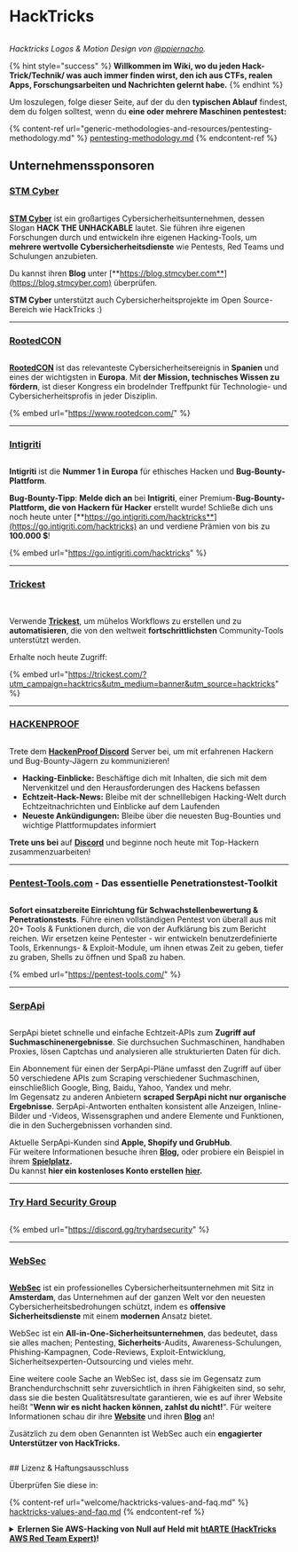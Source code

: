 # HackTricks

<figure><img src=".gitbook/assets/hacktricks.gif" alt=""><figcaption></figcaption></figure>

_Hacktricks Logos & Motion Design von_ [_@ppiernacho_](https://www.instagram.com/ppieranacho/)_._

{% hint style="success" %}
**Willkommen im Wiki, wo du jeden Hack-Trick/Technik/ was auch immer finden wirst, den ich aus CTFs, realen Apps, Forschungsarbeiten und Nachrichten gelernt habe.**
{% endhint %}

Um loszulegen, folge dieser Seite, auf der du den **typischen Ablauf** findest, dem du folgen solltest, wenn du **eine oder mehrere Maschinen pentestest:**

{% content-ref url="generic-methodologies-and-resources/pentesting-methodology.md" %}
[pentesting-methodology.md](generic-methodologies-and-resources/pentesting-methodology.md)
{% endcontent-ref %}

## Unternehmenssponsoren

### [STM Cyber](https://www.stmcyber.com)

<figure><img src=".gitbook/assets/stm (1).png" alt=""><figcaption></figcaption></figure>

[**STM Cyber**](https://www.stmcyber.com) ist ein großartiges Cybersicherheitsunternehmen, dessen Slogan **HACK THE UNHACKABLE** lautet. Sie führen ihre eigenen Forschungen durch und entwickeln ihre eigenen Hacking-Tools, um **mehrere wertvolle Cybersicherheitsdienste** wie Pentests, Red Teams und Schulungen anzubieten.

Du kannst ihren **Blog** unter [**https://blog.stmcyber.com**](https://blog.stmcyber.com) überprüfen.

**STM Cyber** unterstützt auch Cybersicherheitsprojekte im Open Source-Bereich wie HackTricks :)

***

### [RootedCON](https://www.rootedcon.com/)

<figure><img src=".gitbook/assets/image (42).png" alt=""><figcaption></figcaption></figure>

[**RootedCON**](https://www.rootedcon.com) ist das relevanteste Cybersicherheitsereignis in **Spanien** und eines der wichtigsten in **Europa**. Mit **der Mission, technisches Wissen zu fördern**, ist dieser Kongress ein brodelnder Treffpunkt für Technologie- und Cybersicherheitsprofis in jeder Disziplin.

{% embed url="https://www.rootedcon.com/" %}

***

### [Intigriti](https://www.intigriti.com)

<figure><img src=".gitbook/assets/image (44).png" alt=""><figcaption></figcaption></figure>

**Intigriti** ist die **Nummer 1 in Europa** für ethisches Hacken und **Bug-Bounty-Plattform**.

**Bug-Bounty-Tipp**: **Melde dich an** bei **Intigriti**, einer Premium-**Bug-Bounty-Plattform, die von Hackern für Hacker** erstellt wurde! Schließe dich uns noch heute unter [**https://go.intigriti.com/hacktricks**](https://go.intigriti.com/hacktricks) an und verdiene Prämien von bis zu **100.000 $**!

{% embed url="https://go.intigriti.com/hacktricks" %}

***

### [Trickest](https://trickest.com/?utm\_campaign=hacktrics\&utm\_medium=banner\&utm\_source=hacktricks)

<figure><img src=".gitbook/assets/image (45).png" alt=""><figcaption></figcaption></figure>

\
Verwende [**Trickest**](https://trickest.com/?utm\_campaign=hacktrics\&utm\_medium=banner\&utm\_source=hacktricks), um mühelos Workflows zu erstellen und zu **automatisieren**, die von den weltweit **fortschrittlichsten** Community-Tools unterstützt werden.

Erhalte noch heute Zugriff:

{% embed url="https://trickest.com/?utm_campaign=hacktrics&utm_medium=banner&utm_source=hacktricks" %}

***

### [HACKENPROOF](https://bit.ly/3xrrDrL)

<figure><img src=".gitbook/assets/image (47).png" alt=""><figcaption></figcaption></figure>

Trete dem [**HackenProof Discord**](https://discord.com/invite/N3FrSbmwdy) Server bei, um mit erfahrenen Hackern und Bug-Bounty-Jägern zu kommunizieren!

* **Hacking-Einblicke:** Beschäftige dich mit Inhalten, die sich mit dem Nervenkitzel und den Herausforderungen des Hackens befassen
* **Echtzeit-Hack-News:** Bleibe mit der schnelllebigen Hacking-Welt durch Echtzeitnachrichten und Einblicke auf dem Laufenden
* **Neueste Ankündigungen:** Bleibe über die neuesten Bug-Bounties und wichtige Plattformupdates informiert

**Trete uns bei** auf [**Discord**](https://discord.com/invite/N3FrSbmwdy) und beginne noch heute mit Top-Hackern zusammenzuarbeiten!

***

### [Pentest-Tools.com](https://pentest-tools.com/) - Das essentielle Penetrationstest-Toolkit

<figure><img src=".gitbook/assets/image (12).png" alt=""><figcaption></figcaption></figure>

**Sofort einsatzbereite Einrichtung für Schwachstellenbewertung & Penetrationstests**. Führe einen vollständigen Pentest von überall aus mit 20+ Tools & Funktionen durch, die von der Aufklärung bis zum Bericht reichen. Wir ersetzen keine Pentester - wir entwickeln benutzerdefinierte Tools, Erkennungs- & Exploit-Module, um ihnen etwas Zeit zu geben, tiefer zu graben, Shells zu öffnen und Spaß zu haben.

{% embed url="https://pentest-tools.com/" %}

***

### [SerpApi](https://serpapi.com/)

<figure><img src=".gitbook/assets/image (2).png" alt=""><figcaption></figcaption></figure>

SerpApi bietet schnelle und einfache Echtzeit-APIs zum **Zugriff auf Suchmaschinenergebnisse**. Sie durchsuchen Suchmaschinen, handhaben Proxies, lösen Captchas und analysieren alle strukturierten Daten für dich.

Ein Abonnement für einen der SerpApi-Pläne umfasst den Zugriff auf über 50 verschiedene APIs zum Scraping verschiedener Suchmaschinen, einschließlich Google, Bing, Baidu, Yahoo, Yandex und mehr.\
Im Gegensatz zu anderen Anbietern **scraped SerpApi nicht nur organische Ergebnisse**. SerpApi-Antworten enthalten konsistent alle Anzeigen, Inline-Bilder und -Videos, Wissensgraphen und andere Elemente und Funktionen, die in den Suchergebnissen vorhanden sind.

Aktuelle SerpApi-Kunden sind **Apple, Shopify und GrubHub**.\
Für weitere Informationen besuche ihren [**Blog**](https://serpapi.com/blog/)**,** oder probiere ein Beispiel in ihrem [**Spielplatz**](https://serpapi.com/playground)**.**\
Du kannst **hier ein kostenloses Konto erstellen** [**hier**](https://serpapi.com/users/sign\_up)**.**

***

### [Try Hard Security Group](https://discord.gg/tryhardsecurity)

<figure><img src=".gitbook/assets/telegram-cloud-document-1-5159108904864449420.jpg" alt=""><figcaption></figcaption></figure>

{% embed url="https://discord.gg/tryhardsecurity" %}

***

### [WebSec](https://websec.nl/)

<figure><img src=".gitbook/assets/WebSec_1500x400_10fps_21sn_lightoptimized_v2.gif" alt=""><figcaption></figcaption></figure>

[**WebSec**](https://websec.nl) ist ein professionelles Cybersicherheitsunternehmen mit Sitz in **Amsterdam**, das Unternehmen auf der ganzen Welt vor den neuesten Cybersicherheitsbedrohungen schützt, indem es **offensive Sicherheitsdienste** mit einem **modernen** Ansatz bietet.

WebSec ist ein **All-in-One-Sicherheitsunternehmen**, das bedeutet, dass sie alles machen; Pentesting, **Sicherheits**-Audits, Awareness-Schulungen, Phishing-Kampagnen, Code-Reviews, Exploit-Entwicklung, Sicherheitsexperten-Outsourcing und vieles mehr.

Eine weitere coole Sache an WebSec ist, dass sie im Gegensatz zum Branchendurchschnitt sehr zuversichtlich in ihren Fähigkeiten sind, so sehr, dass sie die besten Qualitätsresultate garantieren, wie es auf ihrer Website heißt "**Wenn wir es nicht hacken können, zahlst du nicht!**". Für weitere Informationen schau dir ihre [**Website**](https://websec.nl/en/) und ihren [**Blog**](https://websec.nl/blog/) an!

Zusätzlich zu dem oben Genannten ist WebSec auch ein **engagierter Unterstützer von HackTricks.**

<figure><img src=".gitbook/assets/websec (1).svg" alt=""><figcaption></figcaption></figure>
## Lizenz & Haftungsausschluss

Überprüfen Sie diese in:

{% content-ref url="welcome/hacktricks-values-and-faq.md" %}
[hacktricks-values-and-faq.md](welcome/hacktricks-values-and-faq.md)
{% endcontent-ref %}

<details>

<summary><strong>Erlernen Sie AWS-Hacking von Null auf Held mit</strong> <a href="https://training.hacktricks.xyz/courses/arte"><strong>htARTE (HackTricks AWS Red Team Expert)</strong></a><strong>!</strong></summary>

Andere Möglichkeiten, HackTricks zu unterstützen:

* Wenn Sie Ihr **Unternehmen in HackTricks beworben sehen möchten** oder **HackTricks als PDF herunterladen möchten**, überprüfen Sie die [**ABONNEMENTPLÄNE**](https://github.com/sponsors/carlospolop)!
* Holen Sie sich das [**offizielle PEASS & HackTricks-Merch**](https://peass.creator-spring.com)
* Entdecken Sie [**The PEASS Family**](https://opensea.io/collection/the-peass-family), unsere Sammlung exklusiver [**NFTs**](https://opensea.io/collection/the-peass-family)
* **Treten Sie der** 💬 [**Discord-Gruppe**](https://discord.gg/hRep4RUj7f) oder der [**Telegram-Gruppe**](https://t.me/peass) bei oder **folgen** Sie uns auf **Twitter** 🐦 [**@hacktricks\_live**](https://twitter.com/hacktricks\_live)**.**
* **Teilen Sie Ihre Hacking-Tricks, indem Sie PRs an die** [**HackTricks**](https://github.com/carlospolop/hacktricks) und [**HackTricks Cloud**](https://github.com/carlospolop/hacktricks-cloud) GitHub-Repositories einreichen.

</details>

